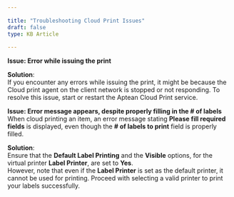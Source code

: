 ```yaml
---  
 
title: "Troubleshooting Cloud Print Issues"  
draft: false 
type: KB Article
 
---
```


**Issue: Error while issuing the print**

**Solution**:  
If you encounter any errors while issuing the print, it might be because the
Cloud print agent on the client network is stopped or not responding. To resolve this
issue, start or restart the Aptean Cloud Print service.

**Issue: Error message appears, despite properly filling in the # of labels**  
When cloud printing an item, an error message stating **Please fill required fields** is
displayed, even though the **# of labels to print** field is properly filled.

**Solution**:  
Ensure that the **Default Label Printing** and the **Visible** options, for the
virtual printer **Label Printer**, are set to **Yes**.  
However, note that even if the **Label Printer** is set as the default printer, it cannot be
used for printing. Proceed with selecting a valid printer to print your labels
successfully.

